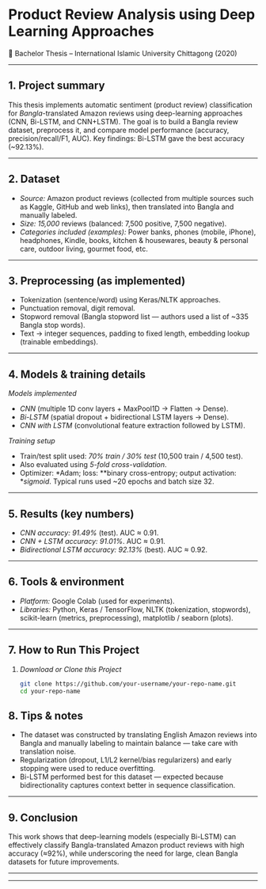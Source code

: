 # Product Review Analysis using Deep Learning Approaches  
📌 Bachelor Thesis – International Islamic University Chittagong (2020) 

---

## 1. Project summary
This thesis implements automatic sentiment (product review) classification for *Bangla*-translated Amazon reviews using deep-learning approaches (CNN, Bi-LSTM, and CNN+LSTM). The goal is to build a Bangla review dataset, preprocess it, and compare model performance (accuracy, precision/recall/F1, AUC). Key findings: Bi-LSTM gave the best accuracy (~92.13%).

---

## 2. Dataset
- *Source:* Amazon product reviews (collected from multiple sources such as Kaggle, GitHub and web links), then translated into Bangla and manually labeled.  
- *Size:* *15,000* reviews (balanced: 7,500 positive, 7,500 negative).  
- *Categories included (examples):* Power banks, phones (mobile, iPhone), headphones, Kindle, books, kitchen & housewares, beauty & personal care, outdoor living, gourmet food, etc.

---

## 3. Preprocessing (as implemented)
- Tokenization (sentence/word) using Keras/NLTK approaches.  
- Punctuation removal, digit removal.  
- Stopword removal (Bangla stopword list — authors used a list of ~335 Bangla stop words).  
- Text → integer sequences, padding to fixed length, embedding lookup (trainable embeddings).  

---

## 4. Models & training details
*Models implemented*
- *CNN* (multiple 1D conv layers + MaxPool1D → Flatten → Dense).  
- *Bi-LSTM* (spatial dropout + bidirectional LSTM layers → Dense).  
- *CNN with LSTM* (convolutional feature extraction followed by LSTM).  

*Training setup*
- Train/test split used: *70% train / 30% test* (10,500 train / 4,500 test).  
- Also evaluated using *5-fold cross-validation*.  
- Optimizer: *Adam; loss: **binary cross-entropy; output activation: **sigmoid*. Typical runs used ~20 epochs and batch size 32.  

---

## 5. Results (key numbers)
- *CNN accuracy:* *91.49%* (test). AUC ≈ 0.91.  
- *CNN + LSTM accuracy:* *91.01%*. AUC ≈ 0.91.  
- *Bidirectional LSTM accuracy:* *92.13%* (best). AUC ≈ 0.92.  

---

## 6. Tools & environment
- *Platform:* Google Colab (used for experiments).  
- *Libraries:* Python, Keras / TensorFlow, NLTK (tokenization, stopwords), scikit-learn (metrics, preprocessing), matplotlib / seaborn (plots).  

---

## 7. How to Run This Project

1. *Download or Clone this Project*  
   ```bash
   git clone https://github.com/your-username/your-repo-name.git
   cd your-repo-name

## 8. Tips & notes
- The dataset was constructed by translating English Amazon reviews into Bangla and manually labeling to maintain balance — take care with translation noise.  
- Regularization (dropout, L1/L2 kernel/bias regularizers) and early stopping were used to reduce overfitting.  
- Bi-LSTM performed best for this dataset — expected because bidirectionality captures context better in sequence classification.  

---

## 9. Conclusion
This work shows that deep-learning models (especially Bi-LSTM) can effectively classify Bangla-translated Amazon product reviews with high accuracy (≈92%), while underscoring the need for large, clean Bangla datasets for future improvements.


---

---
